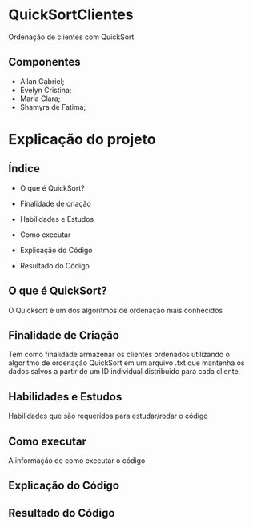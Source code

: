 
# QuickSortClientes
Ordenação de clientes com QuickSort
## Componentes
* Allan Gabriel;
* Evelyn Cristina;
* Maria Clara;
* Shamyra de Fatima;

# Explicação do projeto

## Índice
    
  * O que é QuickSort?
    
  * Finalidade de criação
    
  * Habilidades e Estudos
    
  * Como executar
    
  * Explicação do Código
    
  * Resultado do Código
    
## O que é QuickSort?
O Quicksort é um dos algoritmos de ordenação mais conhecidos
## Finalidade de Criação
Tem como finalidade armazenar os clientes ordenados utilizando o algoritmo de ordenação QuickSort em um arquivo .txt que mantenha os dados salvos a partir de um ID individual distribuido para cada cliente.

 ##  Habilidades e Estudos
    
  Habilidades que são requeridos para estudar/rodar o código

 ## Como executar
    
  A informação de como executar o código

 ## Explicação do Código

 ## Resultado do Código
